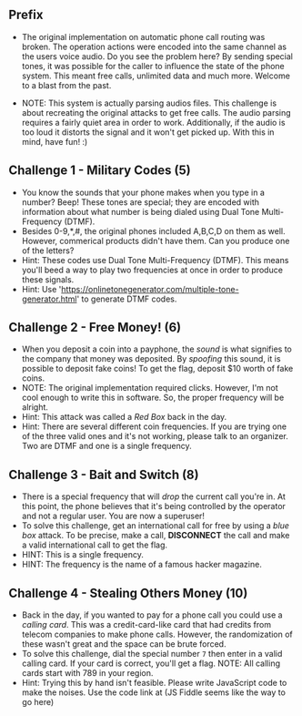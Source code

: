 ## Prefix 
- The original implementation on automatic phone call routing was broken. The operation actions were encoded into the same channel as the users voice audio. Do you see the problem here? By sending special tones, it was possible for the caller to influence the state of the phone system. This meant free calls, unlimited data and much more. Welcome to a blast from the past. 

- NOTE: This system is actually parsing audios files. This challenge is about recreating the original attacks to get free calls. The audio parsing requires a fairly quiet area in order to work. Additionally, if the audio is too loud it distorts the signal and it won't get picked up. With this in mind, have fun! :) 

## Challenge 1 - Military Codes (5) 
- You know the sounds that your phone makes when you type in a number? Beep! These tones are special; they are encoded with information about what number is being dialed using Dual Tone Multi-Frequency (DTMF). 
- Besides 0-9,*,#, the original phones included A,B,C,D on them as well. However, commerical products didn't have them. Can you produce one of the letters? 
- Hint: These codes use Dual Tone Multi-Frequency (DTMF). This means you'll beed a way to play two frequencies at once in order to produce these signals. 
- Hint: Use 'https://onlinetonegenerator.com/multiple-tone-generator.html' to generate DTMF codes. 

## Challenge 2 - Free Money! (6) 
- When you deposit a coin into a payphone, the <i>sound</i> is what signifies to the company that money was deposited. By <i>spoofing</i> this sound, it is possible to deposit fake coins! To get the flag, deposit $10 worth of fake coins. 
- NOTE: The original implementation required clicks. However, I'm not cool enough to write this in software. So, the proper frequency will be alright. 
- Hint: This attack was called a <i>Red Box</i> back in the day. 
- Hint: There are several different coin frequencies. If you are trying one of the three valid ones and it's not working, please talk to an organizer. Two are DTMF and one is a single frequency.

## Challenge 3 - Bait and Switch (8) 
- There is a special frequency that will <i>drop</i> the current call you're in. At this point, the phone believes that it's being controlled by the operator and not a regular user. You are now a superuser! 
- To solve this challenge, get an international call for free by using a <i>blue box</i> attack. To be precise, make a call, <b>DISCONNECT</b> the call and make a valid international call to get the flag. 
- HINT: This is a single frequency. 
- HINT: The frequency is the name of a famous hacker magazine. 

## Challenge 4 - Stealing Others Money (10) 
- Back in the day, if you wanted to pay for a phone call you could use a <i>calling card</i>. This was a credit-card-like card that had credits from telecom companies to make phone calls. However, the randomization of these wasn't great and the space can be brute forced. 
- To solve this challenge, dial the special number <code>7</code> then enter in a valid calling card. If your card is correct, you'll get a flag. NOTE: All calling cards start with 789 in your region.
- Hint: Trying this by hand isn't feasible. Please write JavaScript code to make the noises. Use the code link at <TODO> (JS Fiddle seems like the way to go here) 
